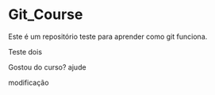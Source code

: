# Git_Course

Este é um repositório teste para aprender como git funciona.

Teste dois

Gostou do curso? ajude

modificação
